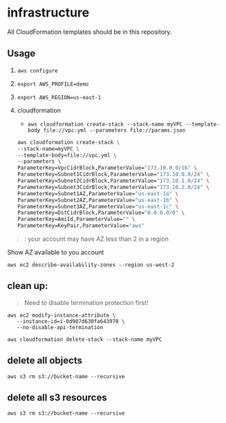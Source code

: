 # infrastructure

All CloudFormation templates should be in this repository.

## Usage

1. `aws configure`
2. `export AWS_PROFILE=demo`
3. `export AWS_REGION=us-east-1`
4. cloudformation
   + `aws cloudformation create-stack --stack-name myVPC --template-body file://vpc.yml --parameters file://params.json`

   ``` bash
   aws cloudformation create-stack \
   --stack-name=myVPC \
   --template-body=file://vpc.yml \
   --parameters \
   ParameterKey=VpcCidrBlock,ParameterValue="173.10.0.0/16" \
   ParameterKey=Subnet1CidrBlock,ParameterValue="173.10.0.0/24" \
   ParameterKey=Subnet2CidrBlock,ParameterValue="173.10.1.0/24" \
   ParameterKey=Subnet3CidrBlock,ParameterValue="173.10.2.0/24" \
   ParameterKey=Subnet1AZ,ParameterValue="us-east-1a" \
   ParameterKey=Subnet2AZ,ParameterValue="us-east-1b" \
   ParameterKey=Subnet3AZ,ParameterValue="us-east-1c" \
   ParameterKey=DstCidrBlock,ParameterValue="0.0.0.0/0" \
   ParameterKey=AmiId,ParameterValue="" \
   ParameterKey=KeyPair,ParameterValue="aws"
   ```

> : your account may have AZ less than 2 in a region

Show AZ available to you account

`aws ec2 describe-availability-zones --region us-west-2`

## clean up:

> Need to disable termination protection first!

```
aws ec2 modify-instance-attribute \
   --instance-id=i-0d907d630fa643970 \
   --no-disable-api-termination
```

`aws cloudformation delete-stack --stack-name myVPC`

## delete all objects
`aws s3 rm s3://bucket-name --recursive`

## delete all s3 resources
`aws s3 rm s3://bucket-name --recursive`